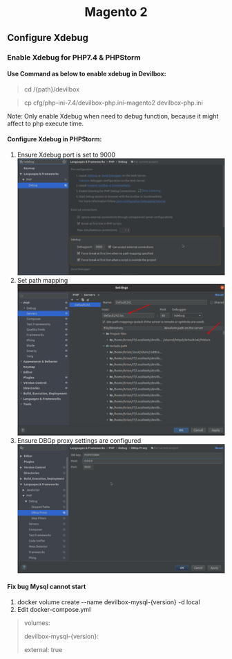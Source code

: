 <p align="center">
    <h1 align="center">Magento 2</h1>
</p>

## Configure Xdebug

### Enable Xdebug for PHP7.4 & PHPStorm
#### Use Command as below to enable xdebug in Devilbox:

> cd /{path}/devilbox

> cp cfg/php-ini-7.4/devilbox-php.ini-magento2 devilbox-php.ini

Note: Only enable Xdebug when need to debug function, because it might affect to php execute time.

#### Configure Xdebug in PHPStorm:

1. Ensure Xdebug port is set to 9000
   ![PhpStorm Settings](bteam/installation/xdebug/phpstorm-settings.png)
2. Set path mapping
   ![PhpStorm Settings](bteam/installation/xdebug/php-servers.png)
3. Ensure DBGp proxy settings are configured
   ![PhpStorm Settings](bteam/installation/xdebug/phpstorm-dbgp-proxy.png)

#### Fix bug Mysql cannot start
  1. docker volume create --name devilbox-mysql-{version} -d local
  2. Edit docker-compose.yml
> volumes:
> 
> devilbox-mysql-{version}:
> 
> external: true
